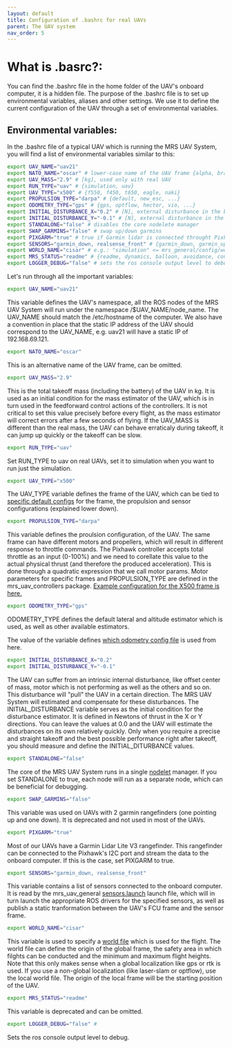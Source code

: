 ```yaml
---
layout: default
title: Configuration of .bashrc for real UAVs
parent: The UAV system
nav_order: 5
---
```


# What is .basrc?:

You can find the .bashrc file in the home folder of the UAV's onboard computer, it is a hidden file.
The purpose of the .bashrc file is to set up environmental variables, aliases and other settings.
We use it to define the current configuration of the UAV through a set of environmental variables.

## Environmental variables:

In the .bashrc file of a typical UAV which is running the MRS UAV System, you will find a list of environmental variables similar to this:

```bash
export UAV_NAME="uav21" 
export NATO_NAME="oscar" # lower-case name of the UAV frame {alpha, bravo, charlie, ...}
export UAV_MASS="2.9" # [kg], used only with real UAV
export RUN_TYPE="uav" # {simulation, uav}
export UAV_TYPE="x500" # {f550, f450, t650, eagle, naki}
export PROPULSION_TYPE="darpa" # {default, new_esc, ...}
export ODOMETRY_TYPE="gps" # {gps, optflow, hector, vio, ...}
export INITIAL_DISTURBANCE_X="0.2" # [N], external disturbance in the body frame
export INITIAL_DISTURBANCE_Y="-0.1" # [N], external disturbance in the body frame
export STANDALONE="false" # disables the core nodelete manager
export SWAP_GARMINS="false" # swap up/down garmins
export PIXGARM="true" # true if Garmin lidar is connected throught Pixhawk
export SENSORS="garmin_down, realsense_front" # {garmin_down, garmin_up, rplidar, realsense_front, teraranger, bluefox_optflow, realsense_brick, bluefox_brick}
export WORLD_NAME="cisar" # e.g.: "simulation" <= mrs_general/config/world_simulation.yaml
export MRS_STATUS="readme" # {readme, dynamics, balloon, avoidance, control_error, gripper}
export LOGGER_DEBUG="false" # sets the ros console output level to debug
```

Let's run through all the important variables:

```bash
export UAV_NAME="uav21" 
```
This variable defines the UAV's namespace, all the ROS nodes of the MRS UAV System will run under the namespace /$UAV_NAME/node_name.
The UAV_NAME should match the /etc/hostname of the computer.
We also have a convention in place that the static IP address of the UAV should correspond to the UAV_NAME, e.g.
uav21 will have a static IP of 192.168.69.121.

```bash
export NATO_NAME="oscar" 
```

This is an alternative name of the UAV frame, can be omitted.

```bash
export UAV_MASS="2.9" 
```

This is the total takeoff mass (including the battery) of the UAV in kg.
It is used as an initial condition for the mass estimator of the UAV, which is in turn used in the feedforward control actions of the controllers.
It is not critical to set this value precisely before every flight, as the mass estimator will correct errors after a few seconds of flying.
If the UAV_MASS is different than the real mass, the UAV can behave erraticaly during takeoff, it can jump up quickly or the takeoff can be slow.

```bash
export RUN_TYPE="uav"
```

Set RUN_TYPE to uav on real UAVs, set it to simulation when you want to run just the simulation.

```bash
export UAV_TYPE="x500"
```

The UAV_TYPE variable defines the frame of the UAV, which can be tied to [specific default configs](https://github.com/ctu-mrs/mrs_uav_managers/tree/master/config/uav) for the frame, the propulsion and sensor configurations (explained lower down).

```bash
export PROPULSION_TYPE="darpa"
```

This variable defines the proulsion configuration, of the UAV.
The same frame can have different motors and propellers, which will result in different response to throttle commands.
The Pixhawk controller accepts total throttle as an input (0-100%) and we need to corellate this value to the actual physical thrust (and therefore the produced acceleration).
This is done through a quadratic expression that we call motor params.
Motor parameters for specific frames and PROPULSION_TYPE are defined in the mrs_uav_controllers package.
[Example configuration for the X500 frame is here.](https://github.com/ctu-mrs/mrs_uav_controllers/tree/master/config/uav/x500) 

```bash
export ODOMETRY_TYPE="gps"
```

ODOMETRY_TYPE defines the default lateral and altitude estimator which is used, as well as other available estimators.

The value of the variable defines [which odometry config file](https://github.com/ctu-mrs/mrs_uav_odometry/tree/master/config/uav) is used from here.


```bash
export INITIAL_DISTURBANCE_X="0.2"
export INITIAL_DISTURBANCE_Y="-0.1"
```

The UAV can suffer from an intrinsic internal disturbance, like offset center of mass, motor which is not performing as well as the others and so on.
This disturbance will "pull" the UAV in a certain direction.
The MRS UAV System will estimated and compensate for these disturbances.
The INITIAL_DISTURBANCE variable serves as the initial condition for the disturbance estimator.
It is defined in Newtons of thrust in the X or Y directions.
You can leave the values at 0.0 and the UAV will estimate the disturbances on its own relatively quickly.
Only when you require a precise and straight takeoff and the best possible performance right after takeoff, you should measure and define the INITIAL_DITURBANCE values.

```bash
export STANDALONE="false"
```

The core of the MRS UAV System runs in a single [nodelet](http://wiki.ros.org/nodelet) manager.
If you set STANDALONE to true, each node will run as a separate node, which can be beneficial for debugging.

```bash
export SWAP_GARMINS="false"
```

This variable was used on UAVs with 2 garmin rangefinders (one pointing up and one down).
It is deprecated and not used in most of the UAVs.

```bash
export PIXGARM="true"
```

Most of our UAVs have a Garmin Lidar Lite V3 rangefinder.
This rangefinder can be connected to the Pixhawk's I2C port and stream the data to the onboard computer.
If this is the case, set PIXGARM to true.

```bash
export SENSORS="garmin_down, realsense_front"
```

This variable contains a list of sensors connected to the onboard computer.
It is read by the mrs_uav_general [sensors.launch](https://github.com/ctu-mrs/mrs_uav_general/blob/master/launch/sensors.launch) launch file, which will in turn launch the appropriate ROS drivers for the specified sensors, as well as publish a static tranformation between the UAV's FCU frame and the sensor frame.

```bash
export WORLD_NAME="cisar"
```
This variable is used to specify a [world file](https://github.com/ctu-mrs/mrs_uav_general/tree/master/config/worlds) which is used for the flight.
The world file can define the origin of the global frame, the safety area in which filghts can be conducted and the minimum and maximum flight heights.
Note that this only makes sense when a global localization like gps or rtk is used.
If you use a non-global localization (like laser-slam or optflow), use the local world file.
The origin of the local frame will be the starting position of the UAV.

```bash
export MRS_STATUS="readme"
```

This variable is deprecated and can be omitted.

```bash
export LOGGER_DEBUG="false" #
```

Sets the ros console output level to debug.
